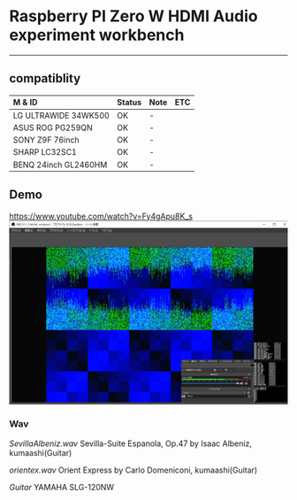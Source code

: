 # Raspberry PI Zero W HDMI Audio experiment workbench
----

## compatiblity


| M & ID | Status | Note | ETC |
| :--- | :--- | :--- | :--- |
| LG ULTRAWIDE 34WK500 | OK | - |
| ASUS ROG PG259QN | OK | - |
| SONY Z9F 76inch | OK | - |
| SHARP LC32SC1 | OK | - |
| BENQ 24inch GL2460HM | OK | - |


## Demo

https://www.youtube.com/watch?v=Fy4gApu8K_s
![picture](https://github.com/kumaashi/RaspberryPI/blob/master/image/rpizero_hdmi_audio02.png "Raspberry Pi Zero W HDMI Audio")




### Wav

*SevillaAlbeniz.wav*
Sevilla-Suite Espanola, Op.47 by Isaac Albeniz, kumaashi(Guitar)

*orientex.wav*
Orient Express by Carlo Domeniconi, kumaashi(Guitar)

*Guitar*
YAMAHA SLG-120NW


